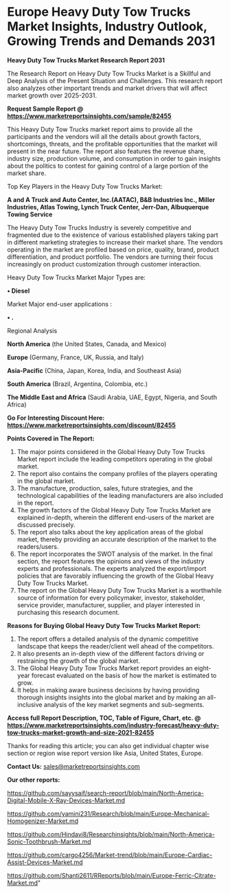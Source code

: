 # Europe Heavy Duty Tow Trucks Market Insights, Industry Outlook, Growing Trends and Demands 2031

<strong>Heavy Duty Tow Trucks Market Research Report 2031</strong>

The Research Report on Heavy Duty Tow Trucks Market is a Skillful and Deep Analysis of the Present Situation and Challenges. This research report also analyzes other important trends and market drivers that will affect market growth over 2025-2031.

<strong>Request Sample Report @ <a href=https://www.marketreportsinsights.com/sample/82455>https://www.marketreportsinsights.com/sample/82455</a></strong>

This Heavy Duty Tow Trucks market report aims to provide all the participants and the vendors will all the details about growth factors, shortcomings, threats, and the profitable opportunities that the market will present in the near future. The report also features the revenue share, industry size, production volume, and consumption in order to gain insights about the politics to contest for gaining control of a large portion of the market share.

Top Key Players in the Heavy Duty Tow Trucks Market:

<strong>A and A Truck and Auto Center, Inc.(AATAC), B&B Industries Inc., Miller Industries, Atlas Towing, Lynch Truck Center, Jerr-Dan, Albuquerque Towing Service</strong>

The Heavy Duty Tow Trucks Industry is severely competitive and fragmented due to the existence of various established players taking part in different marketing strategies to increase their market share. The vendors operating in the market are profiled based on price, quality, brand, product differentiation, and product portfolio. The vendors are turning their focus increasingly on product customization through customer interaction.

Heavy Duty Tow Trucks Market Major Types are:

<strong>• Diesel</strong>

Market Major end-user applications :

<strong>• .</strong>

Regional Analysis

</u><strong><b>North America</b></strong> (the United States, Canada, and Mexico)

<strong><b>Europe </b></strong>(Germany, France, UK, Russia, and Italy)

<strong><b>Asia-Pacific</b></strong> (China, Japan, Korea, India, and Southeast Asia)

<strong><b>South America</b></strong> (Brazil, Argentina, Colombia, etc.)

<strong><b>The Middle East and Africa</b></strong> (Saudi Arabia, UAE, Egypt, Nigeria, and South Africa)

<strong>Go For Interesting Discount Here: <a href=https://www.marketreportsinsights.com/discount/82455>https://www.marketreportsinsights.com/discount/82455</a></strong>

<strong>Points Covered in The Report:</strong>
<ol>
  <li>The major points considered in the Global Heavy Duty Tow Trucks Market report include the leading competitors operating in the global market.</li>
  <li>The report also contains the company profiles of the players operating in the global market.</li>
  <li>The manufacture, production, sales, future strategies, and the technological capabilities of the leading manufacturers are also included in the report.</li>
  <li>The growth factors of the Global Heavy Duty Tow Trucks Market are explained in-depth, wherein the different end-users of the market are discussed precisely.</li>
  <li>The report also talks about the key application areas of the global market, thereby providing an accurate description of the market to the readers/users.</li>
  <li>The report incorporates the SWOT analysis of the market. In the final section, the report features the opinions and views of the industry experts and professionals. The experts analyzed the export/import policies that are favorably influencing the growth of the Global Heavy Duty Tow Trucks Market.</li>
  <li>The report on the Global Heavy Duty Tow Trucks Market is a worthwhile source of information for every policymaker, investor, stakeholder, service provider, manufacturer, supplier, and player interested in purchasing this research document.</li>
</ol>
<strong>Reasons for Buying Global Heavy Duty Tow Trucks Market Report:</strong>

<ol>
  <li>The report offers a detailed analysis of the dynamic competitive landscape that keeps the reader/client well ahead of the competitors.</li>
  <li>It also presents an in-depth view of the different factors driving or restraining the growth of the global market.</li>
  <li>The Global Heavy Duty Tow Trucks Market report provides an eight-year forecast evaluated on the basis of how the market is estimated to grow.</li>
  <li>It helps in making aware business decisions by having providing thorough insights insights into the global market and by making an all-inclusive analysis of the key market segments and sub-segments.</li>
</ol>
<strong>Access full Report Description, TOC, Table of Figure, Chart, etc. @ <a href=https://www.marketreportsinsights.com/industry-forecast/heavy-duty-tow-trucks-market-growth-and-size-2021-82455>https://www.marketreportsinsights.com/industry-forecast/heavy-duty-tow-trucks-market-growth-and-size-2021-82455</a></strong>


Thanks for reading this article; you can also get individual chapter wise section or region wise report version like Asia, United States, Europe.

<strong>Contact Us:</strong>
sales@marketreportsinsights.com

<strong>Our other reports:</strong>

<a href=https://github.com/sayysaif/search-report/blob/main/North-America-Digital-Mobile-X-Ray-Devices-Market.md>https://github.com/sayysaif/search-report/blob/main/North-America-Digital-Mobile-X-Ray-Devices-Market.md</a>

<a href=https://github.com/yamini231/Research/blob/main/Europe-Mechanical-Homogenizer-Market.md>https://github.com/yamini231/Research/blob/main/Europe-Mechanical-Homogenizer-Market.md</a>

<a href=https://github.com/Hindavi8/Researchinsights/blob/main/North-America-Sonic-Toothbrush-Market.md>https://github.com/Hindavi8/Researchinsights/blob/main/North-America-Sonic-Toothbrush-Market.md</a>

<a href=https://github.com/cargo4256/Market-trend/blob/main/Europe-Cardiac-Assist-Devices-Market.md>https://github.com/cargo4256/Market-trend/blob/main/Europe-Cardiac-Assist-Devices-Market.md</a>

<a href=https://github.com/Shanti2611/RReports/blob/main/Europe-Ferric-Citrate-Market.md>https://github.com/Shanti2611/RReports/blob/main/Europe-Ferric-Citrate-Market.md</a>"
